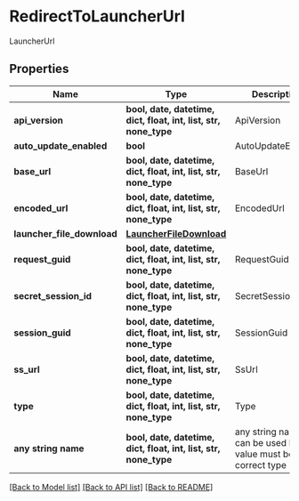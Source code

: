 # RedirectToLauncherUrl

LauncherUrl

## Properties
Name | Type | Description | Notes
------------ | ------------- | ------------- | -------------
**api_version** | **bool, date, datetime, dict, float, int, list, str, none_type** | ApiVersion | [optional] 
**auto_update_enabled** | **bool** | AutoUpdateEnabled | [optional] 
**base_url** | **bool, date, datetime, dict, float, int, list, str, none_type** | BaseUrl | [optional] 
**encoded_url** | **bool, date, datetime, dict, float, int, list, str, none_type** | EncodedUrl | [optional] 
**launcher_file_download** | [**LauncherFileDownload**](LauncherFileDownload.md) |  | [optional] 
**request_guid** | **bool, date, datetime, dict, float, int, list, str, none_type** | RequestGuid | [optional] 
**secret_session_id** | **bool, date, datetime, dict, float, int, list, str, none_type** | SecretSessionId | [optional] 
**session_guid** | **bool, date, datetime, dict, float, int, list, str, none_type** | SessionGuid | [optional] 
**ss_url** | **bool, date, datetime, dict, float, int, list, str, none_type** | SsUrl | [optional] 
**type** | **bool, date, datetime, dict, float, int, list, str, none_type** | Type | [optional] 
**any string name** | **bool, date, datetime, dict, float, int, list, str, none_type** | any string name can be used but the value must be the correct type | [optional]

[[Back to Model list]](../README.md#documentation-for-models) [[Back to API list]](../README.md#documentation-for-api-endpoints) [[Back to README]](../README.md)


